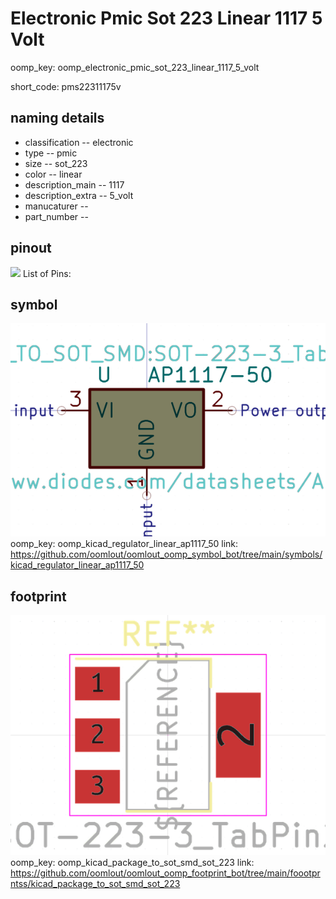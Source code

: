 # Electronic Pmic Sot 223 Linear 1117 5 Volt
oomp_key: oomp_electronic_pmic_sot_223_linear_1117_5_volt  

short_code: pms22311175v
## naming details
* classification -- electronic
* type -- pmic
* size -- sot_223
* color -- linear
* description_main -- 1117
* description_extra -- 5_volt
* manucaturer -- 
* part_number -- 
## pinout
![](working_pinout_600.png)
List of Pins:

## symbol

![](symbol/0/working/working_600.png)
oomp_key: oomp_kicad_regulator_linear_ap1117_50
link: https://github.com/oomlout/oomlout_oomp_symbol_bot/tree/main/symbols/kicad_regulator_linear_ap1117_50


## footprint

![](footprint/0/working/working_600.png)
oomp_key: oomp_kicad_package_to_sot_smd_sot_223
link: https://github.com/oomlout/oomlout_oomp_footprint_bot/tree/main/foootprntss/kicad_package_to_sot_smd_sot_223

